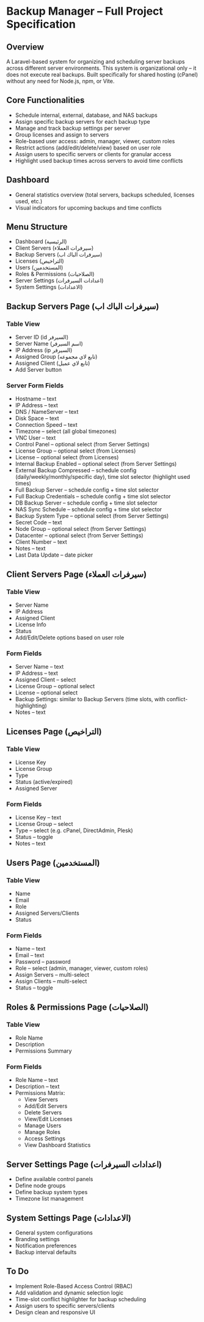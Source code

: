 # Backup Manager – Full Project Specification

## Overview

A Laravel-based system for organizing and scheduling server backups across different server environments. This system is organizational only – it does not execute real backups. Built specifically for shared hosting (cPanel) without any need for Node.js, npm, or Vite.

## Core Functionalities

* Schedule internal, external, database, and NAS backups
* Assign specific backup servers for each backup type
* Manage and track backup settings per server
* Group licenses and assign to servers
* Role-based user access: admin, manager, viewer, custom roles
* Restrict actions (add/edit/delete/view) based on user role
* Assign users to specific servers or clients for granular access
* Highlight used backup times across servers to avoid time conflicts

## Dashboard

* General statistics overview (total servers, backups scheduled, licenses used, etc.)
* Visual indicators for upcoming backups and time conflicts

## Menu Structure

* Dashboard (الرئيسية)
* Client Servers (سيرفرات العملاء)
* Backup Servers (سيرفرات الباك اب)
* Licenses (التراخيص)
* Users (المستخدمين)
* Roles & Permissions (الصلاحيات)
* Server Settings (اعدادات السيرفرات)
* System Settings (الاعدادات)

## Backup Servers Page (سيرفرات الباك اب)

### Table View

* Server ID (id السيرفر)
* Server Name (اسم السيرفر)
* IP Address (ip السيرفر)
* Assigned Group (تابع لاي مجموعه)
* Assigned Client (تابع لاي عميل)
* Add Server button

### Server Form Fields

* Hostname – text
* IP Address – text
* DNS / NameServer – text
* Disk Space – text
* Connection Speed – text
* Timezone – select (all global timezones)
* VNC User – text
* Control Panel – optional select (from Server Settings)
* License Group – optional select (from Licenses)
* License – optional select (from Licenses)
* Internal Backup Enabled – optional select (from Server Settings)
* External Backup Compressed – schedule config (daily/weekly/monthly/specific day), time slot selector (highlight used times)
* Full Backup Server – schedule config + time slot selector
* Full Backup Credentials – schedule config + time slot selector
* DB Backup Server – schedule config + time slot selector
* NAS Sync Schedule – schedule config + time slot selector
* Backup System Type – optional select (from Server Settings)
* Secret Code – text
* Node Group – optional select (from Server Settings)
* Datacenter – optional select (from Server Settings)
* Client Number – text
* Notes – text
* Last Data Update – date picker

## Client Servers Page (سيرفرات العملاء)

### Table View

* Server Name
* IP Address
* Assigned Client
* License Info
* Status
* Add/Edit/Delete options based on user role

### Form Fields

* Server Name – text
* IP Address – text
* Assigned Client – select
* License Group – optional select
* License – optional select
* Backup Settings: similar to Backup Servers (time slots, with conflict-highlighting)
* Notes – text

## Licenses Page (التراخيص)

### Table View

* License Key
* License Group
* Type
* Status (active/expired)
* Assigned Server

### Form Fields

* License Key – text
* License Group – select
* Type – select (e.g. cPanel, DirectAdmin, Plesk)
* Status – toggle
* Notes – text

## Users Page (المستخدمين)

### Table View

* Name
* Email
* Role
* Assigned Servers/Clients
* Status

### Form Fields

* Name – text
* Email – text
* Password – password
* Role – select (admin, manager, viewer, custom roles)
* Assign Servers – multi-select
* Assign Clients – multi-select
* Status – toggle

## Roles & Permissions Page (الصلاحيات)

### Table View

* Role Name
* Description
* Permissions Summary

### Form Fields

* Role Name – text
* Description – text
* Permissions Matrix:
  * View Servers
  * Add/Edit Servers
  * Delete Servers
  * View/Edit Licenses
  * Manage Users
  * Manage Roles
  * Access Settings
  * View Dashboard Statistics

## Server Settings Page (اعدادات السيرفرات)

* Define available control panels
* Define node groups
* Define backup system types
* Timezone list management

## System Settings Page (الاعدادات)

* General system configurations
* Branding settings
* Notification preferences
* Backup interval defaults

## To Do

* Implement Role-Based Access Control (RBAC)
* Add validation and dynamic selection logic
* Time-slot conflict highlighter for backup scheduling
* Assign users to specific servers/clients
* Design clean and responsive UI

